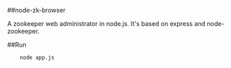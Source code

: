 ##node-zk-browser

A zookeeper web administrator in node.js. It's based on express and node-zookeeper.

##Run

        node app.js
